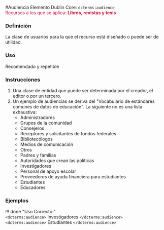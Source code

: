 #Audiencia
Elemento Dublin Core: `dcterms:audience`  
<span style="color:#CD113B">Recursos a los que se aplica: __Libros, revistas y tesis__ </span>

### __Definición__
La clase de usuarios para la que el recurso está diseñado o puede ser de utilidad.

### __Uso__
Recomendado y repetible  

### __Instrucciones__  
1. Una clase de entidad que puede ser determinada por el creador, el editor o por un tercero.
2. Un ejemplo de audiencias se deriva del "Vocabulario de estándares comunes de datos de educación". La siguiente no es una lista exhaustiva:
    - Administradores
    - Grupos de la comunidad
    - Consejeros
    - Receptores y solicitantes de fondos federales
    - Bibliotecólogos
    - Medios de comunicación
    - Otros
    - Padres y familias
    - Autoridades que crean las políticas
    - Investigadores
    - Personal de apoyo escolar
    - Proveedores de ayuda financiera para estudiantes
    - Estudiantes
    - Educadores 


### __Ejemplos__

!!! done "Uso Correcto:"  
    `<dcterms:audience>` Investigadores `</dcterms:audience>`  
    `<dcterms:audience>` Estudiantes  `</dcterms:audience>`

